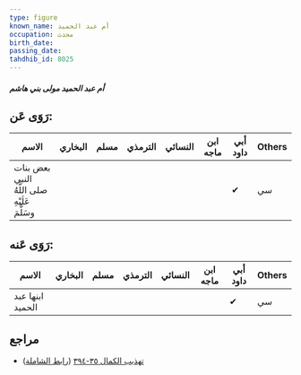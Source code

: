 ```yaml
---
type: figure
known_name: أم عبد الحميد
occupation: محدث
birth_date:
passing_date:
tahdhib_id: 8025
---
```

##### أم عبد الحميد مولى بني هاشم

## رَوَى عَن:
| الاسم                                        | البخاري | مسلم | الترمذي | النسائي | ابن ماجه | أبي داود | Others |
| -------------------------------------------- | ------- | ---- | ------- | ------- | -------- | -------- | ------ |
| بعض بنات النبي صلى اللَّهُ عَلَيْهِ وسَلَّمَ |         |      |         |         |          | ✔        | سي     |
## رَوَى عَنه:
| الاسم            | البخاري | مسلم | الترمذي | النسائي | ابن ماجه | أبي داود | Others |
| ---------------- | ------- | ---- | ------- | ------- | -------- | -------- | ------ |
| ابنها عبد الحميد |         |      |         |         |          | ✔        | سي     |
## مراجع
- [تهذيب الكمال ٣٥-٣٩٤](obsidian://open?vault=Tahdhib-al-Kamal&file=Figures/٨٠٢٥-أم%20عبد%20الحميد%20مولى%20بني%20هاشم) ([رابط الشاملة](https://shamela.ws/book/3722/18993))